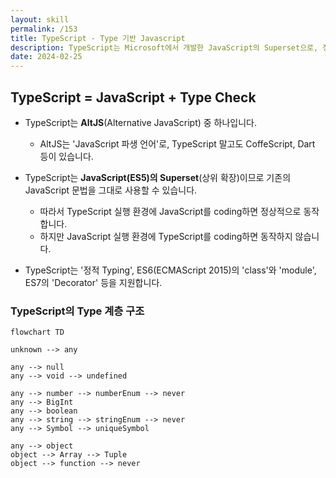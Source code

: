 ```yaml
---
layout: skill
permalink: /153
title: TypeScript - Type 기반 Javascript
description: TypeScript는 Microsoft에서 개발한 JavaScript의 Superset으로, 정적 Typing, 객체 지향 Programming, 도구의 지원을 통해 JavaScript의 단점을 보완하고 code의 안정성, 가독성, 유지 보수성을 향상시킵니다.
date: 2024-02-25
---
```



## TypeScript = JavaScript + Type Check

- TypeScript는 **AltJS**(Alternative JavaScript) 중 하나입니다.
    - AltJS는 'JavaScript 파생 언어'로, TypeScript 말고도 CoffeScript, Dart 등이 있습니다.

- TypeScript는 **JavaScript(ES5)의 Superset**(상위 확장)이므로 기존의 JavaScript 문법을 그대로 사용할 수 있습니다.
    - 따라서 TypeScript 실행 환경에 JavaScript를 coding하면 정상적으로 동작합니다.
    - 하지만 JavaScript 실행 환경에 TypeScript를 coding하면 동작하지 않습니다.

- TypeScript는 '정적 Typing', ES6(ECMAScript 2015)의 'class'와 'module', ES7의 'Decorator' 등을 지원합니다.


### TypeScript의 Type 계층 구조

```mermaid
flowchart TD

unknown --> any

any --> null
any --> void --> undefined

any --> number --> numberEnum --> never
any --> BigInt
any --> boolean
any --> string --> stringEnum --> never
any --> Symbol --> uniqueSymbol

any --> object
object --> Array --> Tuple
object --> function --> never
```


